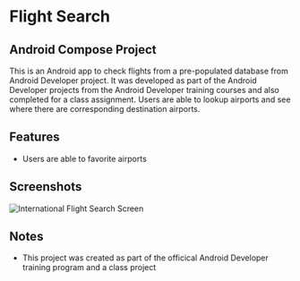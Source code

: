 # Flight Search 
## Android Compose Project 

This is an Android app to check flights from a pre-populated database from Android Developer project. 
It was developed as part of the Android Developer projects from the Android Developer training courses
and also completed for a class assignment. Users are able to lookup airports and see where there are corresponding
destination airports. 

## Features
- Users are able to favorite airports

## Screenshots 
![International Flight Search Screen](screenshot/app/International-Search-Query.png)

## Notes
- This project was created as part of the officical Android Developer training program and a class project
